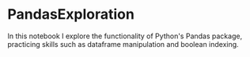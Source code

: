 # PandasExploration

In this notebook I explore the functionality of Python's Pandas package, practicing skills such as dataframe manipulation and boolean indexing. 
